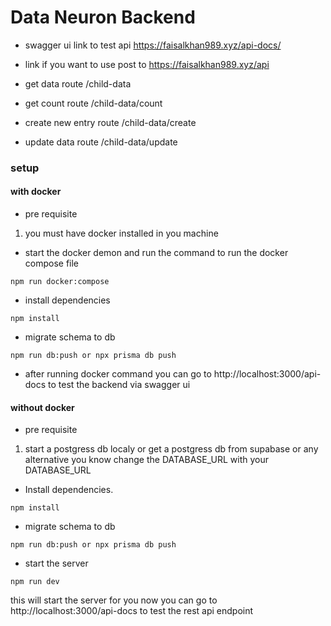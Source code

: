 
# Data Neuron Backend

* swagger ui link to test api https://faisalkhan989.xyz/api-docs/

* link if you want to use post to https://faisalkhan989.xyz/api
* get data route /child-data

* get count route /child-data/count

* create new entry route /child-data/create

* update data route /child-data/update


### setup

#### with docker
* pre requisite 
1. you must have docker installed in you machine 

* start the docker demon and run the command to run the docker compose file

```
npm run docker:compose
```
* install dependencies

```
npm install
```

* migrate schema to db

```
npm run db:push or npx prisma db push
```

* after running docker command you can go to http://localhost:3000/api-docs to  test the backend via swagger ui

#### without docker 
* pre requisite
1. start a postgress db localy or get a postgress db from supabase or any alternative you know change the DATABASE_URL with your DATABASE_URL

* Install dependencies. 

```
npm install
```
* migrate schema to db

```
npm run db:push or npx prisma db push
```

* start the server 

```
npm run dev
```

this will start the server for you now you can go to http://localhost:3000/api-docs to test the rest api endpoint




